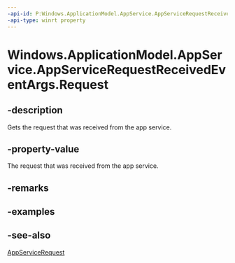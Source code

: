 ```yaml
---
-api-id: P:Windows.ApplicationModel.AppService.AppServiceRequestReceivedEventArgs.Request
-api-type: winrt property
---
```


<!-- Property syntax
public Windows.ApplicationModel.AppService.AppServiceRequest Request { get; }
-->

# Windows.ApplicationModel.AppService.AppServiceRequestReceivedEventArgs.Request

## -description
Gets the request that was received from the app service.

## -property-value
The request that was received from the app service.

## -remarks

## -examples

## -see-also
[AppServiceRequest](appservicerequest.md)